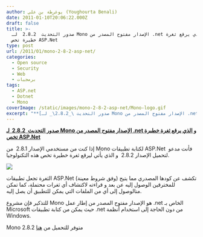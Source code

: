 ```yaml
---
author: يوغرطة بن علي (Youghourta Benali)
date: 2011-01-10T20:06:22.000Z
draft: false
title: >-
  صدور التحديث  2.8.2  لـ Mono الإصدار مفتوح المصدر من .net و الذي يرقع ثغرة
  خطيرة تخص ASP.Net 
type: post
url: /2011/01/mono-2-8-2-asp-net/
categories:
  - Open source
  - Security
  - Web
  - برمجيات
tags:
  - ASP.net
  - Dotnet
  - Mono
coverImage: /static/images/mono-2-8-2-asp-net/Mono-logo.gif
excerpt: "**[صدور التحديث \_2.8.2\_ لـ Mono الإصدار مفتوح المصدر من .net و الذي يرقع ثغرة خطيرة تخص ASP.Net](https://www.it-scoop.com/2011/01/mono-2-8-2-asp-net/)**\n\nإذا كنت من مستخدمي الإصدار 2.8.1 \_من Mono لكتابة تطبيقات ASP.Net \_فأنت مدعو لتحميل الإصدار 2.8.2\_ و الذي يأتي ليرقع ثغرة خطيرة تخص هذه"
---
```

**[صدور التحديث  2.8.2  لـ Mono الإصدار مفتوح المصدر من .net و الذي يرقع ثغرة خطيرة تخص ASP.Net](https://www.it-scoop.com/2011/01/mono-2-8-2-asp-net/)**

إذا كنت من مستخدمي الإصدار 2.8.1  من Mono لكتابة تطبيقات ASP.Net  فأنت مدعو لتحميل الإصدار 2.8.2  و الذي يأتي ليرقع ثغرة خطيرة تخص هذه التكنولوجيا.

![](/static/images/mono-2-8-2-asp-net/Mono-logo.gif)

الثغرة تجعل تطبيقات ASP.Net (وفق شروط معينة) تكشف عن كودها المصدري مما يتيح للمخترقين الوصول إليه عن بعد و قراءته لاكتشاف أي ثغرات محتملة، كما تمكن منالوصول إلى أي من الملفات التي يمكن للتطبيق أن يصل إليه.

للتذكير فإن مشروع Mono هو الإصدار مفتوح المصدر من إطار عمل .net الخاص بـ Microsoft حيث يمكن من كتابة تطبيقات .net من دون الحاجة إلى استخدام أنظمة Windows.

Mono 2.8.2 متوفر للتحميل من [هنا](http://www.go-mono.com/mono-downloads/download.html)
